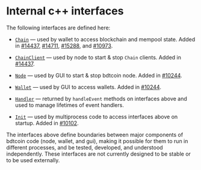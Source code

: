 # Internal c++ interfaces

The following interfaces are defined here:

* [`Chain`](chain.h) — used by wallet to access blockchain and mempool state. Added in [#14437](https://github.com/bdtcoin/bdtcoin/pull/14437), [#14711](https://github.com/bdtcoin/bdtcoin/pull/14711), [#15288](https://github.com/bdtcoin/bdtcoin/pull/15288), and [#10973](https://github.com/bdtcoin/bdtcoin/pull/10973).

* [`ChainClient`](chain.h) — used by node to start & stop `Chain` clients. Added in [#14437](https://github.com/bdtcoin/bdtcoin/pull/14437).

* [`Node`](node.h) — used by GUI to start & stop bdtcoin node. Added in [#10244](https://github.com/bdtcoin/bdtcoin/pull/10244).

* [`Wallet`](wallet.h) — used by GUI to access wallets. Added in [#10244](https://github.com/bdtcoin/bdtcoin/pull/10244).

* [`Handler`](handler.h) — returned by `handleEvent` methods on interfaces above and used to manage lifetimes of event handlers.

* [`Init`](init.h) — used by multiprocess code to access interfaces above on startup. Added in [#10102](https://github.com/bdtcoin/bdtcoin/pull/10102).

The interfaces above define boundaries between major components of bdtcoin code (node, wallet, and gui), making it possible for them to run in different processes, and be tested, developed, and understood independently. These interfaces are not currently designed to be stable or to be used externally.
